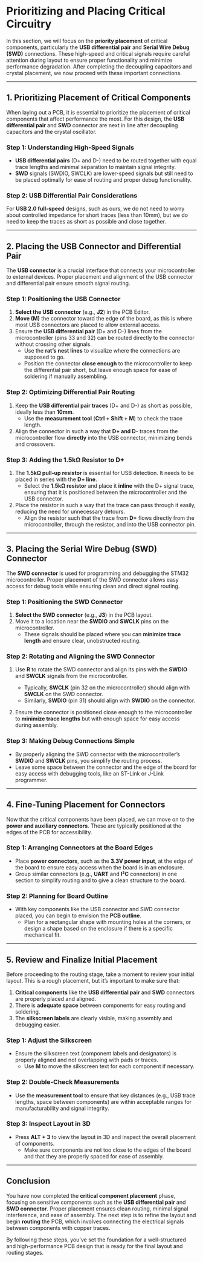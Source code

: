 # Prioritizing and Placing Critical Circuitry

In this section, we will focus on the **priority placement** of critical components, particularly the **USB differential pair** and **Serial Wire Debug (SWD)** connections. These high-speed and critical signals require careful attention during layout to ensure proper functionality and minimize performance degradation. After completing the decoupling capacitors and crystal placement, we now proceed with these important connections.

---

## **1. Prioritizing Placement of Critical Components**

When laying out a PCB, it is essential to prioritize the placement of critical components that affect performance the most. For this design, the **USB differential pair** and **SWD** connector are next in line after decoupling capacitors and the crystal oscillator.

### **Step 1: Understanding High-Speed Signals**
- **USB differential pairs** (D+ and D-) need to be routed together with equal trace lengths and minimal separation to maintain signal integrity.
- **SWD** signals (SWDIO, SWCLK) are lower-speed signals but still need to be placed optimally for ease of routing and proper debug functionality.

### **Step 2: USB Differential Pair Considerations**
For **USB 2.0 full-speed** designs, such as ours, we do not need to worry about controlled impedance for short traces (less than 10mm), but we do need to keep the traces as short as possible and close together.

---

## **2. Placing the USB Connector and Differential Pair**

The **USB connector** is a crucial interface that connects your microcontroller to external devices. Proper placement and alignment of the USB connector and differential pair ensure smooth signal routing.

### **Step 1: Positioning the USB Connector**
1. **Select the USB connector** (e.g., **J2**) in the PCB Editor.
2. **Move (M)** the connector toward the edge of the board, as this is where most USB connectors are placed to allow external access.
3. Ensure the **USB differential pair** (D+ and D-) lines from the microcontroller (pins 33 and 32) can be routed directly to the connector without crossing other signals.
   - Use the **rat’s nest lines** to visualize where the connections are supposed to go.
   - Position the connector **close enough** to the microcontroller to keep the differential pair short, but leave enough space for ease of soldering if manually assembling.

### **Step 2: Optimizing Differential Pair Routing**
1. Keep the **USB differential pair traces** (D+ and D-) as short as possible, ideally less than **10mm**.
   - Use the **measurement tool** (**Ctrl + Shift + M**) to check the trace length.
2. Align the connector in such a way that **D+ and D-** traces from the microcontroller flow **directly** into the USB connector, minimizing bends and crossovers.

### **Step 3: Adding the 1.5kΩ Resistor to D+**
1. The **1.5kΩ pull-up resistor** is essential for USB detection. It needs to be placed in series with the **D+ line**.
   - Select the **1.5kΩ resistor** and place it **inline** with the D+ signal trace, ensuring that it is positioned between the microcontroller and the USB connector.
2. Place the resistor in such a way that the trace can pass through it easily, reducing the need for unnecessary detours.
   - Align the resistor such that the trace from **D+** flows directly from the microcontroller, through the resistor, and into the USB connector pin.

---

## **3. Placing the Serial Wire Debug (SWD) Connector**

The **SWD connector** is used for programming and debugging the STM32 microcontroller. Proper placement of the SWD connector allows easy access for debug tools while ensuring clean and direct signal routing.

### **Step 1: Positioning the SWD Connector**
1. **Select the SWD connector** (e.g., **J3**) in the PCB layout.
2. Move it to a location near the **SWDIO** and **SWCLK** pins on the microcontroller.
   - These signals should be placed where you can **minimize trace length** and ensure clear, unobstructed routing.

### **Step 2: Rotating and Aligning the SWD Connector**
1. Use **R** to rotate the SWD connector and align its pins with the **SWDIO** and **SWCLK** signals from the microcontroller.
   - Typically, **SWCLK** (pin 32 on the microcontroller) should align with **SWCLK** on the SWD connector.
   - Similarly, **SWDIO** (pin 31) should align with **SWDIO** on the connector.

2. Ensure the connector is positioned close enough to the microcontroller to **minimize trace lengths** but with enough space for easy access during assembly.

### **Step 3: Making Debug Connections Simple**
- By properly aligning the SWD connector with the microcontroller’s **SWDIO** and **SWCLK** pins, you simplify the routing process.
- Leave some space between the connector and the edge of the board for easy access with debugging tools, like an ST-Link or J-Link programmer.

---

## **4. Fine-Tuning Placement for Connectors**

Now that the critical components have been placed, we can move on to the **power and auxiliary connectors**. These are typically positioned at the edges of the PCB for accessibility.

### **Step 1: Arranging Connectors at the Board Edges**
- Place **power connectors**, such as the **3.3V power input**, at the edge of the board to ensure easy access when the board is in an enclosure.
- Group similar connectors (e.g., **UART** and **I²C** connectors) in one section to simplify routing and to give a clean structure to the board.

### **Step 2: Planning for Board Outline**
- With key components like the USB connector and SWD connector placed, you can begin to envision the **PCB outline**.
   - Plan for a rectangular shape with mounting holes at the corners, or design a shape based on the enclosure if there is a specific mechanical fit.

---

## **5. Review and Finalize Initial Placement**

Before proceeding to the routing stage, take a moment to review your initial layout. This is a rough placement, but it’s important to make sure that:
1. **Critical components** like the **USB differential pair** and **SWD** connectors are properly placed and aligned.
2. There is **adequate space** between components for easy routing and soldering.
3. The **silkscreen labels** are clearly visible, making assembly and debugging easier.

### **Step 1: Adjust the Silkscreen**
- Ensure the silkscreen text (component labels and designators) is properly aligned and not overlapping with pads or traces.
   - Use **M** to move the silkscreen text for each component if necessary.

### **Step 2: Double-Check Measurements**
- Use the **measurement tool** to ensure that key distances (e.g., USB trace lengths, space between components) are within acceptable ranges for manufacturability and signal integrity.

### **Step 3: Inspect Layout in 3D**
- Press **ALT + 3** to view the layout in 3D and inspect the overall placement of components.
   - Make sure components are not too close to the edges of the board and that they are properly spaced for ease of assembly.

---

## **Conclusion**

You have now completed the **critical component placement** phase, focusing on sensitive components such as the **USB differential pair** and **SWD connector**. Proper placement ensures clean routing, minimal signal interference, and ease of assembly. The next step is to refine the layout and begin **routing** the PCB, which involves connecting the electrical signals between components with copper traces.

By following these steps, you’ve set the foundation for a well-structured and high-performance PCB design that is ready for the final layout and routing stages.